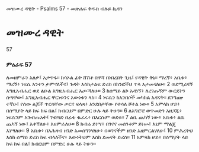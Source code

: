 ﻿
 መዝሙረ ዳዊት - Psalms 57 - መጽሐፍ ቅዱስ ብሉይ ኪዳን
# መዝሙረ ዳዊት
57
### ምዕራፍ 57
ለመዘምራን አለቃ፤ አታጥፋ። ከሳኦል ፊት ሸሽቶ በዋሻ በነበረበት ጊዜ፤ የዳዊት ቅኔ። 
 ማረኝ፥ አቤቱ፥ ማረኝ፥ ነፍሴ አንተን ታምናለችና፤ ጉዳት እስክታልፍ ድረስ በክንፎችህ ጥላ እታመናለሁ።
2  ወደሚረዳኝ እግዚአብሔር ወደ ልዑል እግዚአብሔር እጮኻለሁ።
3  ከሰማይ ልኮ አዳነኝ፥ ለረገጡኝም ውርደትን ሰጣቸው፤ እግዚአብሔር ቸርነቱንና እውነቱን ላከ።
4  ነፍሴን ከአንበሶች መካከል አዳናት። ደንግጬ ተኛሁ፤ የሰው ልጆች ጥርሳቸው ጦርና ፍላጻ፥ አንደበታቸው የተሳለ ሾተል ነው።
5  አምላክ ሆይ፥ በሰማያት ላይ ከፍ ከፍ በል፤ ክብርህም በምድር ሁሉ ላይ ትሁን።
6  ለእግሮቼ ወጥመድን አዘጋጁ፥ ነፍሴንም አጐበጡአት፤ ጕድጓድ በፊቴ ቈፈሩ፥ በእርሱም ወደቁ።
7  ልቤ ጨካኝ ነው፥ አቤቱ፥ ልቤ ጨካኝ ነው፤ እቀኛለሁ፥ እዘምራለሁ።
8  ክብሬ ይነሣ፥ በገናና መሰንቆም ይነሡ፤ እኔም ማልጄ እነሣለሁ።
9  አቤቱ፥ በአሕዛብ ዘንድ አመሰግንሃለሁ፥ በወገኖችም ዘንድ እዘምርልሃለሁ፤
10  ምሕረትህ እስከ ሰማይ ድረስ ከፍ ብላለችና፥ እውነትህም እስከ ደመናት ድረስ።
11  አምላክ ሆይ፥ በሰማያት ላይ ከፍ ከፍ በል፤ ክብርህም በምድር ሁሉ ላይ ትሁን።
